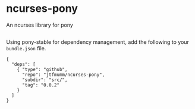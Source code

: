 # ncurses-pony
An ncurses library for pony

##
Using pony-stable for dependency management, add the following to your `bundle.json` file.

```
{
  "deps": [
    { "type": "github",
      "repo": "jtfmumm/ncurses-pony",
      "subdir": "src/",
      "tag": "0.0.2"
    }
  ]
}
```
